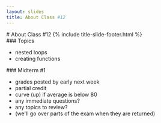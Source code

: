 ```yaml
---
layout: slides
title: About Class #12 
---
```

<section markdown="block" class="title-slide">
#  About Class #12
{% include title-slide-footer.html %}
</section>

<section markdown="block">
###  Topics

* nested loops
* creating functions
</section>

<!--
<section markdown="block">
###  Quizzes and Homework 

* Quiz 6 and Module 6 due on Wednesday (will be posted late this evening)
* Homework to be posted a by the end of this week, and will be due on Sunday, as usual
* (this homework will be slightly longer, as it will cover both nested loops and functions)

</section>
-->


<section markdown="block">
###  Midterm #1

* grades posted by early next week
* partial credit
* curve (up) if average is below 80
* any immediate questions?
* any topics to review?
* (we'll go over parts of the exam when they are returned)
</section>

